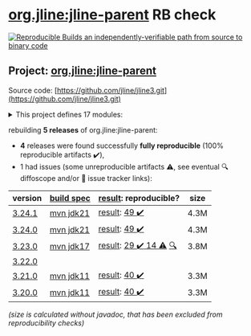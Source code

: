 [org.jline:jline-parent](https://central.sonatype.com/artifact/org.jline/jline-parent/versions) RB check
=======

[![Reproducible Builds](https://reproducible-builds.org/images/logos/rb.svg) an independently-verifiable path from source to binary code](https://reproducible-builds.org/)

## Project: [org.jline:jline-parent](https://central.sonatype.com/artifact/org.jline/jline-parent/versions)

Source code: [https://github.com/jline/jline3.git](https://github.com/jline/jline3.git)

<details><summary>This project defines 17 modules:</summary>

* [org.jline:jline](https://central.sonatype.com/artifact/org.jline/jline/3.24.1)
* [org.jline:jline-builtins](https://central.sonatype.com/artifact/org.jline/jline-builtins/3.24.1)
* [org.jline:jline-console](https://central.sonatype.com/artifact/org.jline/jline-console/3.24.1)
* [org.jline:jline-demo](https://central.sonatype.com/artifact/org.jline/jline-demo/3.24.1)
* [org.jline:jline-graal](https://central.sonatype.com/artifact/org.jline/jline-graal/3.24.1)
* [org.jline:jline-groovy](https://central.sonatype.com/artifact/org.jline/jline-groovy/3.24.1)
* [org.jline:jline-native](https://central.sonatype.com/artifact/org.jline/jline-native/3.24.1)
* [org.jline:jline-parent](https://central.sonatype.com/artifact/org.jline/jline-parent/3.24.1)
* [org.jline:jline-reader](https://central.sonatype.com/artifact/org.jline/jline-reader/3.24.1)
* [org.jline:jline-remote-ssh](https://central.sonatype.com/artifact/org.jline/jline-remote-ssh/3.24.1)
* [org.jline:jline-remote-telnet](https://central.sonatype.com/artifact/org.jline/jline-remote-telnet/3.24.1)
* [org.jline:jline-style](https://central.sonatype.com/artifact/org.jline/jline-style/3.24.1)
* [org.jline:jline-terminal](https://central.sonatype.com/artifact/org.jline/jline-terminal/3.24.1)
* [org.jline:jline-terminal-ffm](https://central.sonatype.com/artifact/org.jline/jline-terminal-ffm/3.24.1)
* [org.jline:jline-terminal-jansi](https://central.sonatype.com/artifact/org.jline/jline-terminal-jansi/3.24.1)
* [org.jline:jline-terminal-jna](https://central.sonatype.com/artifact/org.jline/jline-terminal-jna/3.24.1)
* [org.jline:jline-terminal-jni](https://central.sonatype.com/artifact/org.jline/jline-terminal-jni/3.24.1)
</details>

rebuilding **5 releases** of org.jline:jline-parent:
- **4** releases were found successfully **fully reproducible** (100% reproducible artifacts :heavy_check_mark:),
- 1 had issues (some unreproducible artifacts :warning:, see eventual :mag: diffoscope and/or :memo: issue tracker links):

| version | [build spec](/BUILDSPEC.md) | [result](https://reproducible-builds.org/docs/jvm/): reproducible? | size |
| -- | --------- | ------ | -- |
| [3.24.1](https://central.sonatype.com/artifact/org.jline/jline-parent/3.24.1/pom) | [mvn jdk21](jline-3.24.1.buildspec) | [result](jline-parent-3.24.1.buildinfo): [49 :heavy_check_mark: ](jline-parent-3.24.1.buildcompare) | 4.3M |
| [3.24.0](https://central.sonatype.com/artifact/org.jline/jline-parent/3.24.0/pom) | [mvn jdk21](jline-3.24.0.buildspec) | [result](jline-parent-3.24.0.buildinfo): [49 :heavy_check_mark: ](jline-parent-3.24.0.buildcompare) | 4.3M |
| [3.23.0](https://central.sonatype.com/artifact/org.jline/jline-parent/3.23.0/pom) | [mvn jdk17](jline-3.23.0.buildspec) | [result](jline-parent-3.23.0.buildinfo): [29 :heavy_check_mark:  14 :warning:](jline-parent-3.23.0.buildcompare) [:mag:](jline-parent-3.23.0.diffoscope) | 3.8M |
| [3.22.0](https://central.sonatype.com/artifact/org.jline/jline-parent/3.22.0/pom) | | | |
| [3.21.0](https://central.sonatype.com/artifact/org.jline/jline-parent/3.21.0/pom) | [mvn jdk11](jline-3.21.0.buildspec) | [result](jline-parent-3.21.0.buildinfo): [40 :heavy_check_mark: ](jline-parent-3.21.0.buildcompare) | 3.3M |
| [3.20.0](https://central.sonatype.com/artifact/org.jline/jline-parent/3.20.0/pom) | [mvn jdk11](jline-3.20.0.buildspec) | [result](jline-parent-3.20.0.buildinfo): [40 :heavy_check_mark: ](jline-parent-3.20.0.buildcompare) | 3.3M |

<i>(size is calculated without javadoc, that has been excluded from reproducibility checks)</i>
